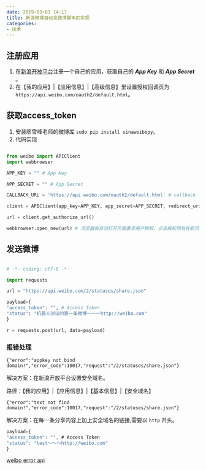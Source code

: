 ```yaml
---
date: 2019-03-03 14:17
title: 新浪微博自动发微博脚本的实现
categories: 
- 技术
---
```


## 注册应用
1. 在[新浪开放平台](https://open.weibo.com/)注册一个自己的应用，获取自己的 ***App Key*** 和 ***App Secret*** 。
2. 在【我的应用】|【应用信息】|【高级信息】里设置授权回调页为`https://api.weibo.com/oauth2/default.html`。

## 获取access_token
1. 安装廖雪峰老师的微博库 `sudo pip install sinaweibopy`。
2. 代码实现
```python

from weibo import APIClient 
import webbrowser 

APP_KEY = "" # App Key 

APP_SECRET = "" # App Secret 

CALLBACK_URL = 'https://api.weibo.com/oauth2/default.html' # callback 

client = APIClient(app_key=APP_KEY, app_secret=APP_SECRET, redirect_uri=CALLBACK_URL) 

url = client.get_authorize_url() 

webbrowser.open_new(url) # 浏览器会自动打开页面要求用户授权，点击授权然后在新页面即可获取用户access_token

```

## 发送微博

```python

# -*- coding: utf-8 -*-

import requests

url = "https://api.weibo.com/2/statuses/share.json"

payload={
"access_token": "", # Access Token
"status": "机器人测试的第一条微博～～～http://weibo.com"
}

r = requests.post(url, data=payload)

```

### 报错处理

`{"error":"appkey not bind domain!","error_code":10017,"request":"/2/statuses/share.json"}` 

解决方案：在新浪开放平台设置安全域名。

路径：【我的应用】|【应用信息】|【基本信息】|【安全域名】


`{"error":"text not find domain!","error_code":10017,"request":"/2/statuses/share.json"}`

解决方案：在每一条分享内容上加上安全域名的链接,需要以 `http` 开头。

```js
payload={
"access_token": "", # Access Token
"status": "test～～～http://weibo.com"
}
```

[weibo error api](https://open.weibo.com/wiki/Help/error)